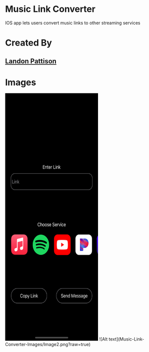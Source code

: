 # Music Link Converter
IOS app lets users convert music links to other streaming services

# Created By
## [Landon Pattison](https://www.linkedin.com/in/landonpattison/)
###### 

# Images
<img src="Music-Link-Converter-Images/Image1.png?raw=true" width="300" height="800">
![Alt text](Music-Link-Converter-Images/Image2.png?raw=true)

